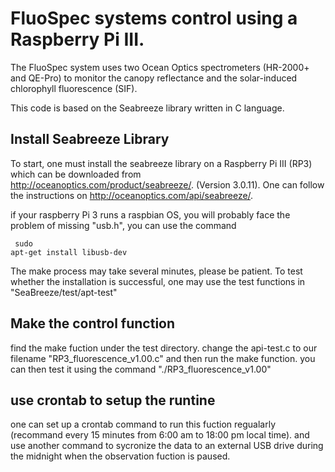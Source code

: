 # FluoSpec systems control using a Raspberry Pi III.

The FluoSpec system uses two Ocean Optics spectrometers (HR-2000+ and QE-Pro) to monitor the canopy reflectance and the solar-induced chlorophyll fluorescence (SIF).

This code is based on the Seabreeze library written in C language.

## Install Seabreeze Library
To start, one must install the seabreeze library on a Raspberry Pi III (RP3) which can be downloaded from http://oceanoptics.com/product/seabreeze/. (Version 3.0.11). One can follow the instructions on http://oceanoptics.com/api/seabreeze/.

if your raspberry Pi 3 runs a raspbian OS, you will probably face the problem of missing "usb.h", you can use the command <pre><code>
sudo apt-get install libusb-dev</code></pre>
The make process may take several minutes, please be patient.
To test whether the installation is successful, one may use the test functions in "SeaBreeze/test/apt-test"

## Make the control function
find the make fuction under the test directory. change the api-test.c to our filename "RP3_fluorescence_v1.00.c" and then run the make function. you can then test it using the command "./RP3_fluorescence_v1.00"

## use crontab to setup the runtine
one can set up a crontab command to run this fuction regualarly (recommand every 15 minutes from 6:00 am to 18:00 pm local time). and use another command to sycronize the data to an external USB drive during the midnight when the observation fuction is paused.

